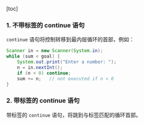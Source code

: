 [toc]

### 1. 不带标签的 continue 语句

`continue` 语句将控制转移到最内层循环的首部，例如：

```java
Scanner in = new Scanner(System.in);
while (sum < goal) {
    System.out.print("Enter a number: ");
    n = in.nextInt();
    if (n < 0) continue;
    sum += n;	// not executed if n < 0
}
```

### 2. 带标签的 continue 语句

带标签的 `continue` 语句，将跳到与标签匹配的循环首部。